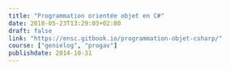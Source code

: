 ```yaml
---
title: "Programmation orientée objet en C#"
date: 2018-05-23T13:29:03+02:00
draft: false
link: "https://ensc.gitbook.io/programmation-objet-csharp/"
course: ["genielog", "progav"]
publishdate: 2014-10-31
---
```

